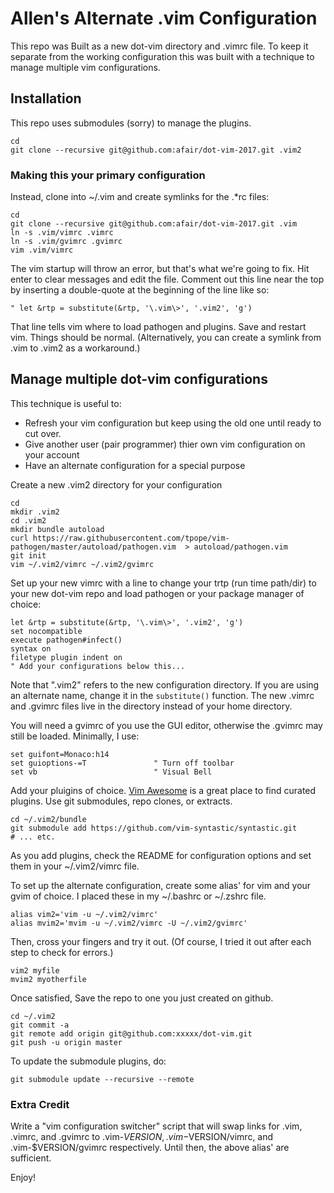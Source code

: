 # Allen's Alternate .vim Configuration

This repo was Built as a new dot-vim directory and .vimrc file.
To keep it separate from the working configuration this was built
with a technique to manage multiple vim configurations.

## Installation

This repo uses submodules (sorry) to manage the plugins.

    cd
    git clone --recursive git@github.com:afair/dot-vim-2017.git .vim2

### Making this your primary configuration

Instead, clone into ~/.vim and create symlinks for the .\*rc files:

    cd
    git clone --recursive git@github.com:afair/dot-vim-2017.git .vim
    ln -s .vim/vimrc .vimrc
    ln -s .vim/gvimrc .gvimrc
    vim .vim/vimrc

The vim startup will throw an error, but that's what we're going to fix.
Hit enter to clear messages and edit the file.
Comment out this line near the top by inserting a double-quote at the
beginning of the line like so:

    " let &rtp = substitute(&rtp, '\.vim\>', '.vim2', 'g')

That line tells vim where to load pathogen and plugins. Save and restart
vim. Things should be normal. (Alternatively, you can create a symlink
from .vim to .vim2 as a workaround.)

## Manage multiple dot-vim configurations

This technique is useful to:

* Refresh your vim configuration but keep using the old one until ready to cut over.
* Give another user (pair programmer) thier own vim configuration on your account
* Have an alternate configuration for a special purpose

Create a new .vim2 directory for your configuration

    cd
    mkdir .vim2
    cd .vim2
    mkdir bundle autoload
    curl https://raw.githubusercontent.com/tpope/vim-pathogen/master/autoload/pathogen.vim  > autoload/pathogen.vim
    git init
    vim ~/.vim2/vimrc ~/.vim2/gvimrc

Set up your new vimrc with a line to change your trtp (run time path/dir) to your new dot-vim repo and load pathogen
or your package manager of choice:

    let &rtp = substitute(&rtp, '\.vim\>', '.vim2', 'g')
    set nocompatible
    execute pathogen#infect()
    syntax on
    filetype plugin indent on
    " Add your configurations below this...

Note that ".vim2" refers to the new configuration directory.
If you are using an alternate name, change it in the `substitute()` function.
The new .vimrc and .gvimrc files live in the directory instead of your home directory.

You will need a gvimrc of you use the GUI editor, otherwise the .gvimrc may still be loaded. Minimally, I use:

    set guifont=Monaco:h14
    set guioptions-=T               " Turn off toolbar
    set vb                          " Visual Bell

Add your pluigins of choice. [Vim Awesome](http://vimawesome.com/) is a great place to find curated plugins.
Use git submodules, repo clones, or extracts.

    cd ~/.vim2/bundle
    git submodule add https://github.com/vim-syntastic/syntastic.git
    # ... etc.

As you add plugins, check the README for configuration options and set them in your ~/.vim2/vimrc file.

To set up the alternate configuration, create some alias' for vim and your gvim of choice.
I placed these in my ~/.bashrc or ~/.zshrc file.

    alias vim2='vim -u ~/.vim2/vimrc'
    alias mvim2='mvim -u ~/.vim2/vimrc -U ~/.vim2/gvimrc'

Then, cross your fingers and try it out. (Of course, I tried it out after each step to check for errors.)

    vim2 myfile
    mvim2 myotherfile

Once satisfied, Save the repo to one you just created on github.

    cd ~/.vim2
    git commit -a
    git remote add origin git@github.com:xxxxx/dot-vim.git
    git push -u origin master

To update the submodule plugins, do:

    git submodule update --recursive --remote

### Extra Credit

Write a "vim configuration switcher" script that will swap links for .vim, .vimrc, and .gvimrc to .vim-$VERSION, .vim-$VERSION/vimrc, and .vim-$VERSION/gvimrc respectively. Until then, the above alias' are sufficient.

Enjoy!



